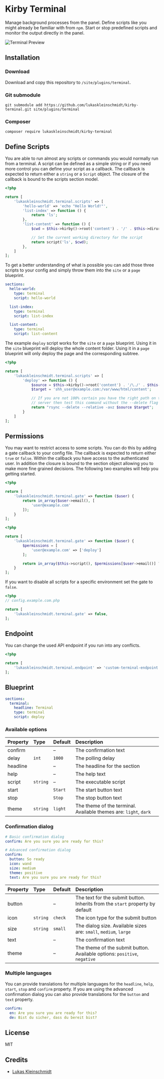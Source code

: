 # Kirby Terminal
Manage background processes from the panel. Define scripts like you might already be familiar with from `npm`. Start or stop predefined scripts and monitor the output directly in the panel.

![Terminal Preview](http://github.kleinschmidt.at/kirby-terminal/preview.gif)

## Installation

### Download
Download and copy this repository to `/site/plugins/terminal`.

### Git submodule
```
git submodule add https://github.com/lukaskleinschmidt/kirby-terminal.git site/plugins/terminal
```

### Composer
```
composer require lukaskleinschmidt/kirby-terminal
```

## Define Scripts
You are able to run almost any scripts or commands you would normally run from a terminal. A script can be defined as a simple string or if you need more control you can define your script as a callback. The callback is expected to return either a `string` or a `Script` object. The closure of the callback is bound to the scripts section model.

```php
<?php

return [
    'lukaskleinschmidt.terminal.scripts' => [
        'hello-world' => 'echo "Hello World!"',
        'list-index' => function () {
            return 'ls';
        },
        'list-content' => function () {
            $cwd = $this->kirby()->root('content') . '/' . $this->diruri();

            // Set the current working directory for the script
            return script('ls', $cwd);
        },
    ]
];
```

To get a better understanding of what is possible you can add those three scripts to your config and simply throw them into the `site` or a `page` blueprint.

```yml
sections:
  hello-world:
    type: terminal
    script: hello-world

  list-index:
    type: terminal
    script: list-index

  list-content:
    type: terminal
    script: list-content
```

The example `deploy` script works for the `site` or a `page` blueprint. Using it in the `site` blueprint will deploy the whole content folder. Using it in a `page` blueprint will only deploy the page and the corresponding subtree.

```php
<?php

return [
    'lukaskleinschmidt.terminal.scripts' => [
        'deploy' => function () {
            $source = $this->kirby()->root('content') . '/\./' . $this->diruri();
            $target = 'shh_user@example.com:/var/www/html/content';

            // If you are not 100% certain you have the right path on the remote
            // server then test this command without the --delete flag first
            return "rsync --delete --relative -avz $source $target";
        }
    ]
];
```

## Permissions
You may want to restrict access to some scripts. You can do this by adding a gate callback to your config file. The callback is expected to return either `true` or `false`. Within the callback you have access to the authenticated user. In addition the closure is bound to the section object allowing you to make more fine grained decisions. The following two examples will help you getting started.

```php
<?php

return [
    'lukaskleinschmidt.terminal.gate' => function ($user) {
        return in_array($user->email(), [
            'user@example.com'
        ]);
    }
];
```

```php
<?php

return [
    'lukaskleinschmidt.terminal.gate' => function ($user) {
        $permissions = [
            'user@example.com' => ['deploy']
        ];

        return in_array($this->script(), $permissions[$user->email()] ?? []);
    }
];
```

If you want to disable all scripts for a specific environment set the gate to `false`.

```php
<?php
// config.example.com.php

return [
    'lukaskleinschmidt.terminal.gate' => false,
];
```

## Endpoint
You can change the used API endpoint if you run into any conflicts.

```php
<?php

return [
    'lukaskleinschmidt.terminal.endpoint' => 'custom-terminal-endpoint'
];
```

## Blueprint
```yml
sections:
  terminal:
    headline: Terminal
    type: terminal
    script: deploy
```

### Available options
Property | Type     | Default | Description
:--      | :--      | :--     | :--
confirm  |          | –       | The confirmation text
delay    | `int`    | `1000`  | The polling delay
headline |          | –       | The headline for the section
help     |          | –       | The help text
script   | `string` | –       | The executable script
start    |          | `Start` | The start button text
stop     |          | `Stop`  | The stop button text
theme    | `string` | `light` | The theme of the terminal. Available themes are: `light`, `dark`

### Confirmation dialog
```yml
# Basic confirmation dialog
confirm: Are you sure you are ready for this?

# Advanced confirmation dialog
confirm:
  button: So ready
  icon: wand
  size: medium
  theme: positive
  text: Are you sure you are ready for this?
```

Property | Type     | Default | Description
:--      | :--      | :--     | :--
button   |          | –       | The text for the submit button. Inherits from the `start` property by default
icon     | `string` | `check` | The icon type for the submit button
size     | `string` | `small` | The dialog size. Available sizes are: `small`, `medium`, `large`
text     |          | –       | The confirmation text
theme    |          | –       | The theme of the submit button. Available options: `positive`, `negative`

### Multiple languages
You can provide translations for multiple languages for the `headline`, `help`, `start`, `stop` and `confirm` property. If you are using the advanced confirmation dialog you can also provide translations for the `button` and `text` property.
```yml
confirm:
  en: Are you sure you are ready for this?
  de: Bist du sicher, dass du bereit bist?
```

## License

MIT

## Credits

- [Lukas Kleinschmidt](https://github.com/lukaskleinschmidt)
